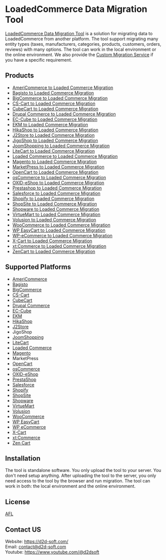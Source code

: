 # LoadedCommerce Data Migration Tool
[LoadedCommerce Data Migration Tool](https://d2d-soft.com/22-loaded-migration) is a solution for migrating data to LoadedCommerce from another platform. The tool support migrating many entity types (taxes, manufacturers, categories, products, customers, orders, reviews) with many options. The tool can work in the local environment or the online environment. We also provide the [Custom Migration Service](https://d2d-soft.com/migration-services/296-data-migration-customization.html) if you have a specific requirement. 

## Products
- [AmeriCommerce to Loaded Commerce Migration](https://d2d-soft.com/loaded-migration/770-7247-americommerce-to-loaded-migration-tool.html#/72-entities-1000)
- [Bagisto to Loaded Commerce Migration](https://d2d-soft.com/loaded-migration/937-8956-bagisto-to-loaded-migration-tool.html#/72-entities-1000)
- [BigCommerce to Loaded Commerce Migration](https://d2d-soft.com/loaded-migration/413-1667-bigcommerce-to-loaded-migration-tool.html#/72-entities-1000)
- [CS-Cart to Loaded Commerce Migration](https://d2d-soft.com/loaded-migration/324-1387-cs-cart-to-loaded-migration-tool.html)
- [CubeCart to Loaded Commerce Migration](https://d2d-soft.com/loaded-migration/122-532-cubecart-to-loaded-migration-tool.html)
- [Drupal Commerce to Loaded Commerce Migration](https://d2d-soft.com/loaded-migration/359-drupal-commerce-to-loaded-migration-service.html)
- [EC-Cube to Loaded Commerce Migration](https://d2d-soft.com/loaded-migration/998-9573-ec-cube-to-loaded-migration-tool.html#/72-entities-1000)
- [EKM to Loaded Commerce Migration](https://d2d-soft.com/loaded-migration/824-7799-ekm-to-loaded-migration-tool.html#/72-entities-1000)
- [HikaShop to Loaded Commerce Migration](https://d2d-soft.com/loaded-migration/456-1877-hikashop-to-loaded-migration-tool.html#/72-entities-1000)
- [J2Store to Loaded Commerce Migration](https://d2d-soft.com/loaded-migration/499-2072-j2store-to-loaded-migration-tool.html#/72-entities-1000)
- [JigoShop to Loaded Commerce Migration](https://d2d-soft.com/loaded-migration/542-2267-jigoshop-to-loaded-migration-tool.html#/72-entities-1000)
- [JoomShopping to Loaded Commerce Migration](https://d2d-soft.com/loaded-migration/592-2507-joomshopping-to-loaded-migration-tool.html#/72-entities-1000)
- [LiteCart to Loaded Commerce Migration](https://d2d-soft.com/loaded-migration/878-8361-litecart-to-loaded-migration-tool.html#/72-entities-1000)
- [Loaded Commerce to Loaded Commerce Migration](https://d2d-soft.com/loaded-migration/123-537-loaded-to-loaded-migration-tool.html)
- [Magento to Loaded Commerce Migration](https://d2d-soft.com/loaded-migration/124-542-magento-to-loaded-migration-tool.html)
- [MarketPress to Loaded Commerce Migration](https://d2d-soft.com/loaded-migration/567-2387-marketpress-to-loaded-migration-tool.html#/72-entities-1000)
- [OpenCart to Loaded Commerce Migration](https://d2d-soft.com/loaded-migration/125-547-opencart-to-loaded-migration-tool.html)
- [osCommerce to Loaded Commerce Migration](https://d2d-soft.com/loaded-migration/126-552-oscommerce-to-loaded-migration-tool.html)
- [OXID-eShop to Loaded Commerce Migration](https://d2d-soft.com/loaded-migration/127-557-oxid-eshop-to-loaded-migration-tool.html)
- [Prestashop to Loaded Commerce Migration](https://d2d-soft.com/loaded-migration/128-562-prestashop-to-loaded-migration-tool.html)
- [Salesforce to Loaded Commerce Migration](https://d2d-soft.com/loaded-migration/718-6726-salesforce-to-loaded-migration-tool.html#/72-entities-1000)
- [Shopify to Loaded Commerce Migration](https://d2d-soft.com/loaded-migration/376-1487-shopify-to-loaded-migration-tool.html#/72-entities-1000)
- [ShopSite to Loaded Commerce Migration](https://d2d-soft.com/loaded-migration/851-8075-shopsite-to-loaded-migration-tool.html#/72-entities-1000)
- [Shopware to Loaded Commerce Migration](https://d2d-soft.com/loaded-migration/1060-10202-shopware-to-loaded-migration-tool.html#/72-entities-1000)
- [VirtueMart to Loaded Commerce Migration](https://d2d-soft.com/loaded-migration/129-567-virtuemart-to-loaded-migration-tool.html)
- [Volusion to Loaded Commerce Migration](https://d2d-soft.com/loaded-migration/641-5923-volusion-to-loaded-migration-tool.html#/72-entities-1000)
- [WooCommerce to Loaded Commerce Migration](https://d2d-soft.com/loaded-migration/130-572-woocommerce-to-loaded-migration-tool.html)
- [WP EasyCart to Loaded Commerce Migration](https://d2d-soft.com/loaded-migration/667-6198-wpeasycart-to-loaded-migration-tool.html#/72-entities-1000)
- [WP-eCommerce to Loaded Commerce Migration](https://d2d-soft.com/loaded-migration/131-577-wp-ecommerce-to-loaded-migration-tool.html)
- [X-Cart to Loaded Commerce Migration](https://d2d-soft.com/loaded-migration/132-582-x-cart-to-loaded-migration-tool.html)
- [xt:Commerce to Loaded Commerce Migration](https://d2d-soft.com/loaded-migration/133-587-xtcommerce-to-loaded-migration-tool.html)
- [ZenCart to Loaded Commerce Migration](https://d2d-soft.com/loaded-migration/134-592-zencart-to-loaded-migration-tool.html)

## Supported Platforms
- [AmeriCommerce](https://www.americommerce.com/)
- [Bagisto](https://bagisto.com/)
- [BigCommerce](https://www.bigcommerce.com/)
- [CS-Cart](https://www.cs-cart.com/)
- [CubeCart](https://www.cubecart.com/)
- [Drupal Commerce](https://drupalcommerce.org/)
- [EC-Cube](https://www.ec-cube.net/)
- [EKM](https://www.ekm.com/)
- [HikaShop](https://www.hikashop.com/)
- [J2Store](https://www.j2store.org/)
- JigoShop
- [JoomShopping](https://extensions.joomla.org/extension/joomshopping/)
- [LiteCart](https://www.litecart.net/)
- [Loaded Commerce](https://loadedcommerce.com/)
- [Magento](https://magento.com/)
- MarketPress
- [OpenCart](https://www.opencart.com/)
- [osCommerce](https://www.oscommerce.com/)
- [OXID-eShop](https://www.oxid-esales.com)
- [PrestaShop](https://www.prestashop.com)
- [Salesforce](https://www.salesforce.com/)
- [Shopify](https://www.shopify.com/)
- [ShopSite](https://www.shopsite.com/)
- [Shopware](https://www.shopware.com/)
- [VirtueMart](https://virtuemart.net/)
- [Volusion](https://volusion.com/)
- [WooCommerce](https://woocommerce.com/)
- [WP EasyCart](https://www.wpeasycart.com/)
- [WP eCommerce](https://wpecommerce.org/)
- [X-Cart](https://www.x-cart.com/)
- [xt:Commerce](https://www.xt-commerce.com/)
- [Zen Cart](https://www.zen-cart.com/)

## Installation
The tool is standalone software. You only upload the tool to your server. You don't need setup anything. After uploading the tool to the server, you only need access to the tool by the browser and run migration. The tool can work in both: the local environment and the online environment.

## License

[AFL](https://d2d-soft.com/license/AFL.txt)

## Contact US
Website: https://d2d-soft.com/ \
Email: contact@d2d-soft.com \
Youtube: https://www.youtube.com/@d2dsoft 
